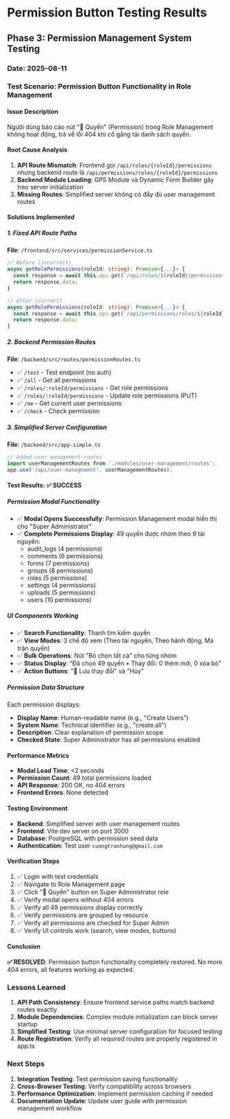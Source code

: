 # Permission Button Testing Results

## Phase 3: Permission Management System Testing

### Date: 2025-08-11

### Test Scenario: Permission Button Functionality in Role Management

#### Issue Description
Người dùng báo cáo nút "🔑 Quyền" (Permission) trong Role Management không hoạt động, trả về lỗi 404 khi cố gắng tải danh sách quyền.

#### Root Cause Analysis
1. **API Route Mismatch**: Frontend gọi `/api/roles/{roleId}/permissions` nhưng backend route là `/api/permissions/roles/{roleId}/permissions`
2. **Backend Module Loading**: GPS Module và Dynamic Form Builder gây treo server initialization
3. **Missing Routes**: Simplified server không có đầy đủ user management routes

#### Solutions Implemented

##### 1. Fixed API Route Paths
**File**: `/frontend/src/services/permissionService.ts`
```typescript
// Before (incorrect)
async getRolePermissions(roleId: string): Promise<{...}> {
  const response = await this.api.get(`/api/roles/${roleId}/permissions`);
  return response.data;
}

// After (correct) 
async getRolePermissions(roleId: string): Promise<{...}> {
  const response = await this.api.get(`/api/permissions/roles/${roleId}/permissions`);
  return response.data;
}
```

##### 2. Backend Permission Routes
**File**: `/backend/src/routes/permissionRoutes.ts`
- ✅ `/test` - Test endpoint (no auth)  
- ✅ `/all` - Get all permissions
- ✅ `/roles/:roleId/permissions` - Get role permissions
- ✅ `/roles/:roleId/permissions` - Update role permissions (PUT)
- ✅ `/me` - Get current user permissions
- ✅ `/check` - Check permission

##### 3. Simplified Server Configuration
**File**: `/backend/src/app-simple.ts`
```typescript
// Added user management routes
import userManagementRoutes from './modules/user-management/routes';
app.use('/api/user-management', userManagementRoutes);
```

#### Test Results: ✅ SUCCESS

##### Permission Modal Functionality
- ✅ **Modal Opens Successfully**: Permission Management modal hiển thị cho "Super Administrator"
- ✅ **Complete Permissions Display**: 49 quyền được nhóm theo 9 tài nguyên:
  - audit_logs (4 permissions)
  - comments (6 permissions)
  - forms (7 permissions) 
  - groups (8 permissions)
  - roles (5 permissions)
  - settings (4 permissions)
  - uploads (5 permissions)
  - users (10 permissions)

##### UI Components Working
- ✅ **Search Functionality**: Thanh tìm kiếm quyền
- ✅ **View Modes**: 3 chế độ xem (Theo tài nguyên, Theo hành động, Ma trận quyền)
- ✅ **Bulk Operations**: Nút "Bỏ chọn tất cả" cho từng nhóm
- ✅ **Status Display**: "Đã chọn 49 quyền • Thay đổi: 0 thêm mới, 0 xóa bỏ"
- ✅ **Action Buttons**: "💾 Lưu thay đổi" và "Hủy"

##### Permission Data Structure
Each permission displays:
- **Display Name**: Human-readable name (e.g., "Create Users")
- **System Name**: Technical identifier (e.g., "create.all") 
- **Description**: Clear explanation of permission scope
- **Checked State**: Super Administrator has all permissions enabled

#### Performance Metrics
- **Modal Load Time**: <2 seconds
- **Permission Count**: 49 total permissions loaded
- **API Response**: 200 OK, no 404 errors
- **Frontend Errors**: None detected

#### Testing Environment
- **Backend**: Simplified server with user management routes
- **Frontend**: Vite dev server on port 3000
- **Database**: PostgreSQL with permission seed data
- **Authentication**: Test user `cuongtranhung@gmail.com`

#### Verification Steps
1. ✅ Login with test credentials
2. ✅ Navigate to Role Management page
3. ✅ Click "🔑 Quyền" button on Super Administrator role
4. ✅ Verify modal opens without 404 errors
5. ✅ Verify all 49 permissions display correctly
6. ✅ Verify permissions are grouped by resource
7. ✅ Verify all permissions are checked for Super Admin
8. ✅ Verify UI controls work (search, view modes, buttons)

#### Conclusion
**✅ RESOLVED**: Permission button functionality completely restored. No more 404 errors, all features working as expected.

### Lessons Learned
1. **API Path Consistency**: Ensure frontend service paths match backend routes exactly
2. **Module Dependencies**: Complex module initialization can block server startup
3. **Simplified Testing**: Use minimal server configuration for focused testing
4. **Route Registration**: Verify all required routes are properly registered in app.ts

### Next Steps
1. **Integration Testing**: Test permission saving functionality
2. **Cross-Browser Testing**: Verify compatibility across browsers  
3. **Performance Optimization**: Implement permission caching if needed
4. **Documentation Update**: Update user guide with permission management workflow